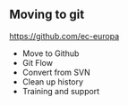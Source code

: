 ##  Moving to git

https://github.com/ec-europa

* Move to Github
* Git Flow
* Convert from SVN
* Clean up history
* Training and support
